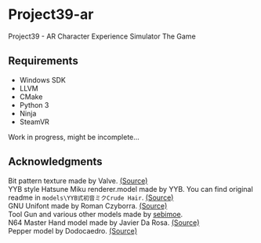 # Project39-ar
Project39 - AR Character Experience Simulator The Game

## Requirements

- Windows SDK
- LLVM
- CMake
- Python 3
- Ninja
- SteamVR

Work in progress, might be incomplete...

## Acknowledgments

Bit pattern texture made by Valve. [(Source)](https://github.com/ValveSoftware/openvr/blob/master/samples/bin/cube_texture.png)  
YYB style Hatsune Miku renderer.model made by YYB. You can find original readme in `models\YYB式初音ミクCrude Hair`. [(Source)](https://bowlroll.net/file/67801)  
GNU Unifont made by Roman Czyborra. [(Source)](http://unifoundry.com/unifont/index.html)  
Tool Gun and various other models made by [sebimoe](https://github.com/sebimoe).  
N64 Master Hand model made by Javier Da Rosa. [(Source)](https://sketchfab.com/3d-models/n64-master-hand-smooth-ver-2ca4295edabe484f88deabf12396f185)  
Pepper model by Dodocaedro. [(Source)](https://sketchfab.com/3d-models/green-pepper-photogrametry-78c7db3418b0469a8592564ed4b8d8a1)
